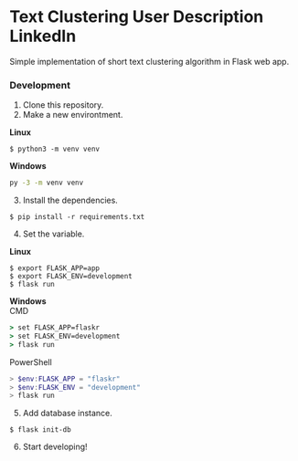 # Text Clustering User Description LinkedIn 

Simple implementation of short text clustering algorithm in Flask web app.

### Development

1. Clone this repository.  
2. Make a new environtment.  

<b>Linux</b>
```shell
$ python3 -m venv venv
```

<b>Windows</b>  
```cmd
py -3 -m venv venv
```

3. Install the dependencies. 
```shell
$ pip install -r requirements.txt
```
4. Set the variable.  

<b>Linux</b>
```shell
$ export FLASK_APP=app
$ export FLASK_ENV=development
$ flask run
```

<b>Windows</b>  
CMD
```cmd
> set FLASK_APP=flaskr
> set FLASK_ENV=development
> flask run
```
PowerShell
```powershell
> $env:FLASK_APP = "flaskr"
> $env:FLASK_ENV = "development"
> flask run
```
5. Add database instance.
```shell
$ flask init-db
```
6. Start developing!